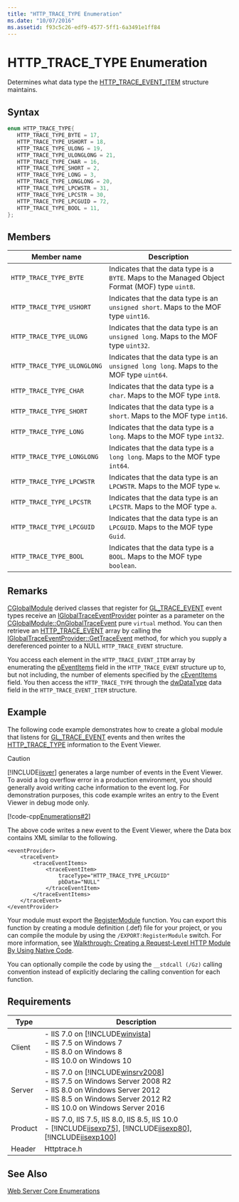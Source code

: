 ```yaml
---
title: "HTTP_TRACE_TYPE Enumeration"
ms.date: "10/07/2016"
ms.assetid: f93c5c26-edf9-4577-5ff1-6a3491e1ff84
---
```

# HTTP_TRACE_TYPE Enumeration
Determines what data type the [HTTP_TRACE_EVENT_ITEM](../../web-development-reference/native-code-api-reference/http-trace-event-item-structure.md) structure maintains.  
  
## Syntax  
  
```cpp  
enum HTTP_TRACE_TYPE{  
   HTTP_TRACE_TYPE_BYTE = 17,  
   HTTP_TRACE_TYPE_USHORT = 18,  
   HTTP_TRACE_TYPE_ULONG = 19,  
   HTTP_TRACE_TYPE_ULONGLONG = 21,  
   HTTP_TRACE_TYPE_CHAR = 16,  
   HTTP_TRACE_TYPE_SHORT = 2,  
   HTTP_TRACE_TYPE_LONG = 3,  
   HTTP_TRACE_TYPE_LONGLONG = 20,  
   HTTP_TRACE_TYPE_LPCWSTR = 31,  
   HTTP_TRACE_TYPE_LPCSTR = 30,  
   HTTP_TRACE_TYPE_LPCGUID = 72,  
   HTTP_TRACE_TYPE_BOOL = 11,  
};  
```  
  
## Members  
  
|Member name|Description|  
|-----------------|-----------------|  
|`HTTP_TRACE_TYPE_BYTE`|Indicates that the data type is a `BYTE`. Maps to the Managed Object Format (MOF) type `uint8`.|  
|`HTTP_TRACE_TYPE_USHORT`|Indicates that the data type is an `unsigned short`. Maps to the MOF type `uint16`.|  
|`HTTP_TRACE_TYPE_ULONG`|Indicates that the data type is an `unsigned long`. Maps to the MOF type `uint32`.|  
|`HTTP_TRACE_TYPE_ULONGLONG`|Indicates that the data type is an `unsigned long long`. Maps to the MOF type `uint64`.|  
|`HTTP_TRACE_TYPE_CHAR`|Indicates that the data type is a `char`. Maps to the MOF type `int8`.|  
|`HTTP_TRACE_TYPE_SHORT`|Indicates that the data type is a `short`. Maps to the MOF type `int16`.|  
|`HTTP_TRACE_TYPE_LONG`|Indicates that the data type is a `long`. Maps to the MOF type `int32`.|  
|`HTTP_TRACE_TYPE_LONGLONG`|Indicates that the data type is a `long long`. Maps to the MOF type `int64`.|  
|`HTTP_TRACE_TYPE_LPCWSTR`|Indicates that the data type is an `LPCWSTR`. Maps to the MOF type `w`.|  
|`HTTP_TRACE_TYPE_LPCSTR`|Indicates that the data type is an `LPCSTR`. Maps to the MOF type `a`.|  
|`HTTP_TRACE_TYPE_LPCGUID`|Indicates that the data type is an `LPCGUID`. Maps to the MOF type `Guid`.|  
|`HTTP_TRACE_TYPE_BOOL`|Indicates that the data type is a `BOOL`. Maps to the MOF type `boolean`.|  
  
## Remarks  
 [CGlobalModule](../../web-development-reference/native-code-api-reference/cglobalmodule-class.md) derived classes that register for [GL_TRACE_EVENT](../../web-development-reference/native-code-api-reference/request-processing-constants.md) event types receive an [IGlobalTraceEventProvider](../../web-development-reference/native-code-api-reference/iglobaltraceeventprovider-interface.md) pointer as a parameter on the [CGlobalModule::OnGlobalTraceEvent](../../web-development-reference/native-code-api-reference/cglobalmodule-onglobaltraceevent-method.md) pure `virtual` method. You can then retrieve an [HTTP_TRACE_EVENT](../../web-development-reference/native-code-api-reference/http-trace-event-structure.md) array by calling the [IGlobalTraceEventProvider::GetTraceEvent](../../web-development-reference/native-code-api-reference/iglobaltraceeventprovider-gettraceevent-method.md) method, for which you supply a dereferenced pointer to a NULL `HTTP_TRACE_EVENT` structure.  
  
 You access each element in the `HTTP_TRACE_EVENT_ITEM` array by enumerating the [pEventItems](../../web-development-reference/native-code-api-reference/http-trace-event-structure.md) field in the `HTTP_TRACE_EVENT` structure up to, but not including, the number of elements specified by the [cEventItems](../../web-development-reference/native-code-api-reference/http-trace-event-structure.md) field. You then access the `HTTP_TRACE_TYPE` through the [dwDataType](../../web-development-reference/native-code-api-reference/http-trace-event-item-structure.md) data field in the `HTTP_TRACE_EVENT_ITEM` structure.  
  
## Example  
 The following code example demonstrates how to create a global module that listens for [GL_TRACE_EVENT](../../web-development-reference/native-code-api-reference/request-processing-constants.md) events and then writes the [HTTP_TRACE_TYPE](../../web-development-reference/native-code-api-reference/http-trace-type-enumeration.md) information to the Event Viewer.  
  
> [!CAUTION]
>  [!INCLUDE[iisver](../../wmi-provider/includes/iisver-md.md)] generates a large number of events in the Event Viewer. To avoid a log overflow error in a production environment, you should generally avoid writing cache information to the event log. For demonstration purposes, this code example writes an entry to the Event Viewer in debug mode only.  
  
 [!code-cpp[Enumerations#2](../../../samples/snippets/cpp/VS_Snippets_IIS/IIS7/Enumerations/cpp/HTTP_TRACE_TYPE.cpp#2)]  
  
 The above code writes a new event to the Event Viewer, where the Data box contains XML similar to the following.  
  
```  
<eventProvider>  
    <traceEvent>  
        <traceEventItems>  
            <traceEventItem>  
                traceType="HTTP_TRACE_TYPE_LPCGUID"   
                pbData="NULL"   
            </traceEventItem>  
        </traceEventItems>  
    </traceEvent>  
</eventProvider>  
```  
  
 Your module must export the [RegisterModule](../../web-development-reference/native-code-api-reference/pfn-registermodule-function.md) function. You can export this function by creating a module definition (.def) file for your project, or you can compile the module by using the `/EXPORT:RegisterModule` switch. For more information, see [Walkthrough: Creating a Request-Level HTTP Module By Using Native Code](../../web-development-reference/native-code-development-overview/walkthrough-creating-a-request-level-http-module-by-using-native-code.md).  
  
 You can optionally compile the code by using the `__stdcall (/Gz)` calling convention instead of explicitly declaring the calling convention for each function.  
  
## Requirements  
  
|Type|Description|  
|----------|-----------------|  
|Client|-   IIS 7.0 on [!INCLUDE[winvista](../../wmi-provider/includes/winvista-md.md)]<br />-   IIS 7.5 on Windows 7<br />-   IIS 8.0 on Windows 8<br />-   IIS 10.0 on Windows 10|  
|Server|-   IIS 7.0 on [!INCLUDE[winsrv2008](../../wmi-provider/includes/winsrv2008-md.md)]<br />-   IIS 7.5 on Windows Server 2008 R2<br />-   IIS 8.0 on Windows Server 2012<br />-   IIS 8.5 on Windows Server 2012 R2<br />-   IIS 10.0 on Windows Server 2016|  
|Product|-   IIS 7.0, IIS 7.5, IIS 8.0, IIS 8.5, IIS 10.0<br />-   [!INCLUDE[iisexp75](../../web-development-reference/native-code-api-reference/includes/iisexp75-md.md)], [!INCLUDE[iisexp80](../../web-development-reference/native-code-api-reference/includes/iisexp80-md.md)], [!INCLUDE[iisexp100](../../web-development-reference/native-code-api-reference/includes/iisexp100-md.md)]|  
|Header|Httptrace.h|  
  
## See Also  
 [Web Server Core Enumerations](../../web-development-reference/native-code-api-reference/web-server-core-enumerations.md)
